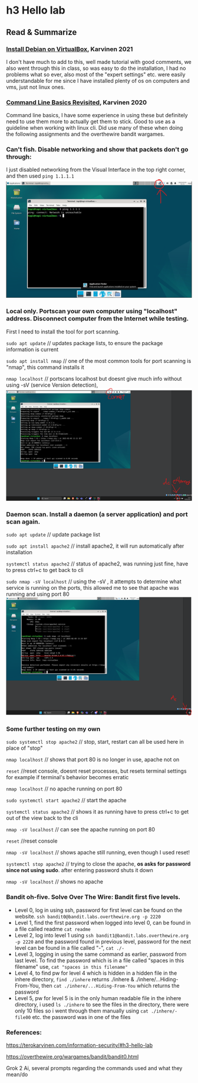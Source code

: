 # h3 Hello lab
## Read & Summarize
### [Install Debian on VirtualBox](https://terokarvinen.com/2021/install-debian-on-virtualbox/), Karvinen 2021
I don't have much to add to this, well made tutorial with good comments, we also went through this in class, so was easy to do the installation, I had no problems what so ever, also most of the "expert settings" etc. were easily understandable for me since I have installed plenty of os on computers and vms, just not linux ones.

### [Command Line Basics Revisited](https://terokarvinen.com/2020/command-line-basics-revisited/), Karvinen 2020
Command line basics, I have some experience in using these but definitely need to use them more to actually get them to stick. Good to use as a guideline when working with linux cli. Did use many of these when doing the following assignments and the overthewire bandit wargames.

### Can't fish. Disable networking and show that packets don't go through:
I just disabled networking from the Visual Interface in the top right corner, and then used `ping 1.1.1.1`
![Screenshot](https://github.com/T0BB3W/T0BB3W.github.io/blob/dc4e2a64a0ae4449fca84771e9f19e532c8646cf/Screenshot%202025-02-03%20151329.png "Screenshot")

### Local only. Portscan your own computer using "localhost" address. Disconnect computer from the Internet while testing.
First I need to install the tool for port scanning.

`sudo apt update` // updates package lists, to ensure the package information is current

`sudo apt install nmap` // one of the most common tools for port scanning is "nmap", this command installs it

`nmap localhost` // portscans localhost but doesnt give much info without using -sV (service Version detection),
![Screenshot2](https://github.com/T0BB3W/T0BB3W.github.io/blob/3537ba4cfe99c167e70e8650380dca86ed465a42/Screenshot%202025-02-03%20152214.png "Screenshot2")

### Daemon scan. Install a daemon (a server application) and port scan again.
`sudo apt update` // update package list

`sudo apt install apache2` // install apache2, it will run automatically after installation

`systemctl status apache2` // status of apache2, was running just fine, have to press ctrl+c to get back to cli

`sudo nmap -sV localhost` // using the -sV , it attempts to determine what service is running on the ports, this allowed me to see that apache was running and using port 80
![Screenshot3](https://github.com/T0BB3W/T0BB3W.github.io/blob/45caff37b749863a8f5312ea13be8aca7e8b0c95/Screenshot%202025-02-03%20153441.png "Screenshot3")

### Some further testing on my own

`sudo systemctl stop apache2` // stop, start, restart can all be used here in place of "stop"

`nmap localhost` // shows that port 80 is no longer in use, apache not on

`reset` //reset console, doesnt reset processes, but resets terminal settings for example if terminal's behavior becomes erratic

`nmap localhost` // no apache running on port 80

`sudo systemctl start apache2` // start the apache

`systemctl status apache2` // shows it as running have to press ctrl+c to get out of the view back to the cli

`nmap -sV localhost` // can see the apache running on port 80


`reset` //reset console

`nmap -sV localhost` // shows apache still running, even though I used reset!

`systemctl stop apache2` // trying to close the apache, **os asks for password since not using sudo**. after entering password shuts it down

`nmap -sV localhost` // shows no apache

### Bandit oh-five. Solve Over The Wire: Bandit first five levels.
- Level 0, log in using ssh, password for first level can be found on the website. `ssh bandit0@bandit.labs.overthewire.org -p 2220`
- Level 1, find the first password when logged into level 0, can be found in a file called readme `cat readme`
- Level 2, log into level 1 using `ssh bandit1@bandit.labs.overthewire.org -p 2220` and the password found in previous level, password for the next level can be found in a file called "-", `cat ./-`
- Level 3, logging in using the same command as earlier, password from last level. To find the password which is in a file called "spaces in this filename" use, `cat "spaces in this filename"`
- Level 4, to find pw for level 4 which is hidden in a hidden file in the inhere directory, `find ./inhere` returns ./inhere & ./inhere/...Hiding-From-You, then `cat ./inhere/...Hiding-From-You` which returns the password
- Level 5, pw for level 5 is in the only human readable file in the inhere directory, i used `ls ./inhere` to see the files in the directory, there were only 10 files so i went through them manually using `cat ./inhere/-file00` etc. the password was in one of the files

### References:
https://terokarvinen.com/information-security/#h3-hello-lab

https://overthewire.org/wargames/bandit/bandit0.html

Grok 2 Ai, several prompts regarding the commands used and what they mean/do


